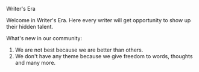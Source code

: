 Writer's Era

Welcome in Writer's Era. Here every writer will get opportunity to show up their hidden talent.

What's new in our community:
1. We are not best because we are better than others.
2. We don't have any theme because we give freedom to words, thoughts and many more.

